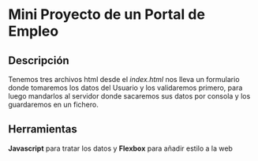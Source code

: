# Mini Proyecto de un Portal de Empleo
## Descripción
Tenemos tres archivos html desde el *index.html* nos lleva un formulario donde tomaremos los datos del Usuario y los validaremos primero, para luego mandarlos al servidor donde sacaremos sus datos por consola y los guardaremos en un fichero.
## Herramientas
**Javascript** para tratar los datos y
**Flexbox** para añadir estilo a la web
